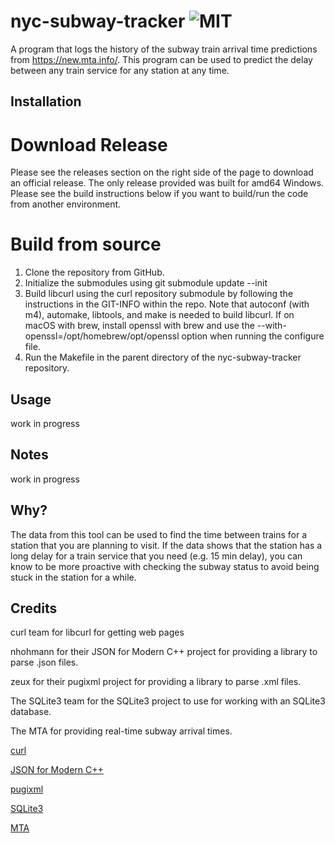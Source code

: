 # nyc-subway-tracker ![MIT](https://img.shields.io/badge/license-MIT-blue.svg)
A program that logs the history of the subway train arrival time predictions from https://new.mta.info/.
This program can be used to predict the delay between any train service for any station at any time.

## Installation
# Download Release
Please see the releases section on the right side of the page to download an official release. The only release provided was built for amd64 Windows. Please see the build instructions below if you want to build/run the code from another environment.

# Build from source
1. Clone the repository from GitHub.
2. Initialize the submodules using git submodule update --init
3. Build libcurl using the curl repository submodule by following the instructions in the GIT-INFO within the repo. Note that autoconf (with m4), automake, libtools, and make is needed to build libcurl. If on macOS with brew, install openssl with brew and use the --with-openssl=/opt/homebrew/opt/openssl option when running the configure file.
4. Run the Makefile in the parent directory of the nyc-subway-tracker repository.

## Usage
work in progress

## Notes 
work in progress

## Why?
The data from this tool can be used to find the time between trains for a station that you are planning to visit.
If the data shows that the station has a long delay for a train service that you need (e.g. 15 min delay), you can
know to be more proactive with checking the subway status to avoid being stuck in the station for a while.

## Credits
curl team for libcurl for getting web pages

nhohmann for their JSON for Modern C++ project for providing a library to parse .json files.

zeux for their pugixml project for providing a library to parse .xml files.

The SQLite3 team for the SQLite3 project to use for working with an SQLite3 database.

The MTA for providing real-time subway arrival times.

[curl](https://github.com/curl/curl)

[JSON for Modern C++](https://github.com/nlohmann/json)

[pugixml](https://github.com/zeux/pugixml)

[SQLite3](https://www.sqlite.org/index.html)

[MTA](https://new.mta.info/)